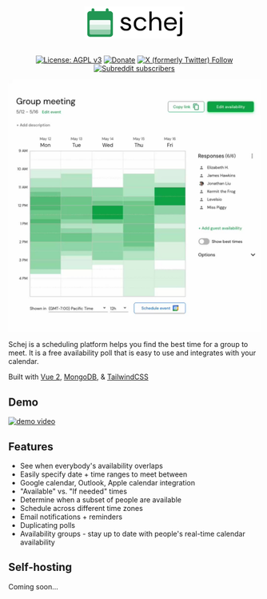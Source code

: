 <div align="center">
  
<img src="./.github/assets/images/logo.svg" width="200px" alt="Schej logo" />

</div>
<br />
<div align="center">

[![License: AGPL v3](https://img.shields.io/badge/License-AGPL_v3-orange.svg)](https://www.gnu.org/licenses/agpl-3.0)
[![Donate](https://img.shields.io/badge/-Donate%20with%20Paypal-blue?logo=paypal)](https://www.paypal.com/donate/?hosted_button_id=KWCH6LGJCP6E6)
[![X (formerly Twitter) Follow](https://img.shields.io/twitter/follow/schej_it?label=%40schej_it&labelColor=white)](https://x.com/schej_it)
[![Subreddit subscribers](https://img.shields.io/reddit/subreddit-subscribers/schej?label=join%20r%2Fschej)](https://www.reddit.com/r/schej/)

</div>

<img src="./.github/assets/images/hero.jpg" alt="Schej hero" />

Schej is a scheduling platform helps you find the best time for a group to meet. It is a free availability poll that is easy to use and integrates with your calendar.

Built with [Vue 2](https://github.com/vuejs/vue), [MongoDB](https://github.com/mongodb/mongo), & [TailwindCSS](https://github.com/tailwindlabs/tailwindcss)

## Demo

[![demo video](http://markdown-videos-api.jorgenkh.no/youtube/I7jl850X1P4)](https://www.youtube.com/watch?v=I7jl850X1P4)

## Features

- See when everybody's availability overlaps
- Easily specify date + time ranges to meet between
- Google calendar, Outlook, Apple calendar integration
- "Available" vs. "If needed" times
- Determine when a subset of people are available
- Schedule across different time zones
- Email notifications + reminders
- Duplicating polls
- Availability groups - stay up to date with people's real-time calendar availability

## Self-hosting

Coming soon...
